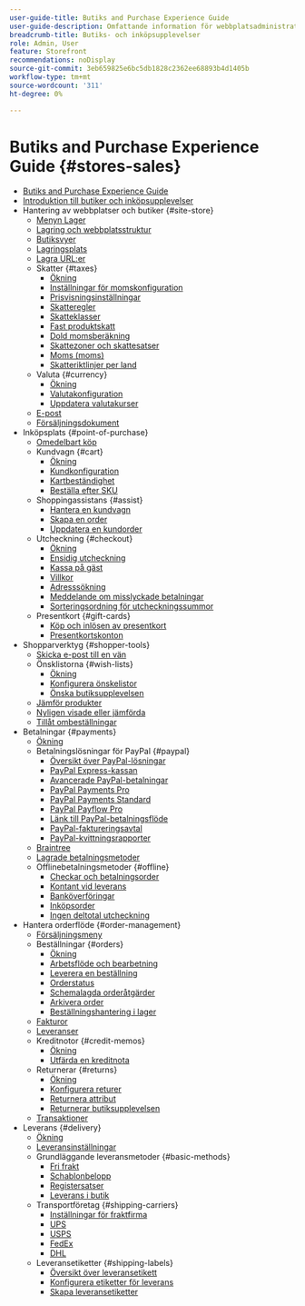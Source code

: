 ```yaml
---
user-guide-title: Butiks and Purchase Experience Guide
user-guide-description: Omfattande information för webbplatsadministratörer, kundtjänstpersonal och säljchefer som arbetar i Adobe Commerce och Magento Open Source.
breadcrumb-title: Butiks- och inköpsupplevelser
role: Admin, User
feature: Storefront
recommendations: noDisplay
source-git-commit: 3eb659825e6bc5db1828c2362ee68893b4d1405b
workflow-type: tm+mt
source-wordcount: '311'
ht-degree: 0%

---
```



# Butiks and Purchase Experience Guide {#stores-sales}

+ [Butiks and Purchase Experience Guide](guide-overview.md)
+ [Introduktion till butiker och inköpsupplevelser](introduction.md)
+ Hantering av webbplatser och butiker {#site-store}
   + [Menyn Lager](stores-menu.md)
   + [Lagring och webbplatsstruktur](stores.md)
   + [Butiksvyer](store-views.md)
   + [Lagringsplats](store-localize.md)
   + [Lagra URL:er](store-urls.md)
   + Skatter {#taxes}
      + [Ökning](taxes.md)
      + [Inställningar för momskonfiguration](tax-settings-general.md)
      + [Prisvisningsinställningar](display-settings.md)
      + [Skatteregler](tax-rules.md)
      + [Skatteklasser](tax-class.md)
      + [Fast produktskatt](fixed-product-tax.md)
      + [Dold momsberäkning](hidden-tax-calculation.md)
      + [Skattezoner och skattesatser](tax-zones-rates.md)
      + [Moms (moms)](vat.md)
      + [Skatteriktlinjer per land](international-tax-guidelines.md)
   + Valuta {#currency}
      + [Ökning](currency.md)
      + [Valutakonfiguration](currency-configuration.md)
      + [Uppdatera valutakurser](currency-update.md)
   + [E-post](sales-email.md)
   + [Försäljningsdokument](sales-documents.md)
+ Inköpsplats {#point-of-purchase}
   + [Omedelbart köp](checkout-instant-purchase.md)
   + Kundvagn {#cart}
      + [Ökning](cart.md)
      + [Kundkonfiguration](cart-configuration.md)
      + [Kartbeständighet](cart-persistent.md)
      + [Beställa efter SKU](order-by-sku.md)
   + Shoppingassistans {#assist}
      + [Hantera en kundvagn](shopping-assisted-cart-manage.md)
      + [Skapa en order](customer-account-create-order.md)
      + [Uppdatera en kundorder](order-update.md)
   + Utcheckning {#checkout}
      + [Ökning](checkout-process.md)
      + [Ensidig utcheckning](checkout-one-page.md)
      + [Kassa på gäst](checkout-guest.md)
      + [Villkor](terms-and-conditions.md)
      + [Adresssökning](checkout-address-search.md)
      + [Meddelande om misslyckade betalningar](checkout-payment-failed-emails.md)
      + [Sorteringsordning för utcheckningssummor](checkout-totals-sort-order.md)
   + Presentkort {#gift-cards}
      + [Köp och inlösen av presentkort](product-gift-card-workflow.md)
      + [Presentkortskonton](product-gift-card-accounts.md)
+ Shopparverktyg {#shopper-tools}
   + [Skicka e-post till en vän](email-a-friend.md)
   + Önsklistorna {#wish-lists}
      + [Ökning](wishlists.md)
      + [Konfigurera önskelistor](wishlist-configuration.md)
      + [Önska butiksupplevelsen](wishlist-storefront.md)
   + [Jämför produkter](product-compare.md)
   + [Nyligen visade eller jämförda](products-viewed-compared.md)
   + [Tillåt ombeställningar](reorders-allow.md)
+ Betalningar {#payments}
   + [Ökning](payments.md)
   + Betalningslösningar för PayPal {#paypal}
      + [Översikt över PayPal-lösningar](paypal.md)
      + [PayPal Express-kassan](paypal-express-checkout.md)
      + [Avancerade PayPal-betalningar](paypal-payments-advanced.md)
      + [PayPal Payments Pro](paypal-payments-pro.md)
      + [PayPal Payments Standard](paypal-payments-standard.md)
      + [PayPal Payflow Pro](paypal-payflow-pro.md)
      + [Länk till PayPal-betalningsflöde](paypal-payflow-link.md)
      + [PayPal-faktureringsavtal](paypal-billing-agreements.md)
      + [PayPal-kvittningsrapporter](paypal-settlement-reports.md)
   + [Braintree](braintree.md)
   + [Lagrade betalningsmetoder](stored-payment-methods.md)
   + Offlinebetalningsmetoder {#offline}
      + [Checkar och betalningsorder](check-money-order.md)
      + [Kontant vid leverans](cash-on-delivery.md)
      + [Banköverföringar](bank-transfer.md)
      + [Inköpsorder](purchase-order.md)
      + [Ingen deltotal utcheckning](zero-subtotal-checkout.md)
+ Hantera orderflöde {#order-management}
   + [Försäljningsmeny](sales-menu.md)
   + Beställningar {#orders}
      + [Ökning](orders.md)
      + [Arbetsflöde och bearbetning](order-processing.md)
      + [Leverera en beställning](order-ship.md)
      + [Orderstatus](order-status.md)
      + [Schemalagda orderåtgärder](order-scheduled-operations.md)
      + [Arkivera order](order-archive.md)
      + [Beställningshantering i lager](orders-storefront.md)
   + [Fakturor](invoices.md)
   + [Leveranser](shipments.md)
   + Kreditnotor {#credit-memos}
      + [Ökning](credit-memos.md)
      + [Utfärda en kreditnota](credit-memo-create.md)
   + Returnerar {#returns}
      + [Ökning](returns.md)
      + [Konfigurera returer](rma-configure.md)
      + [Returnera attribut](attributes-returns.md)
      + [Returnerar butiksupplevelsen](rma-customer-experience.md)
   + [Transaktioner](transactions.md)
+ Leverans {#delivery}
   + [Ökning](delivery.md)
   + [Leveransinställningar](shipping-settings.md)
   + Grundläggande leveransmetoder {#basic-methods}
      + [Fri frakt](shipping-free.md)
      + [Schablonbelopp](shipping-flat-rate.md)
      + [Registersatser](shipping-table-rate.md)
      + [Leverans i butik](shipping-in-store-delivery.md)
   + Transportföretag {#shipping-carriers}
      + [Inställningar för fraktfirma](carriers.md)
      + [UPS](ups.md)
      + [USPS](usps.md)
      + [FedEx](fedex.md)
      + [DHL](dhl.md)
   + Leveransetiketter {#shipping-labels}
      + [Översikt över leveransetikett](shipping-labels.md)
      + [Konfigurera etiketter för leverans](shipping-label-configure.md)
      + [Skapa leveransetiketter](shipping-label-create.md)
